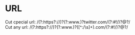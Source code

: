 # URL

Cut cpecial url:  /(?:https?:\/\/)?(?:www\.)?twitter\.com\/(?:#!\/)?@?/    <br />
Cut any url:  /(?:https?:\/\/)?(?:www\.)?([^:\/\s]+)\.com\/(?:#!\/)?@?/    <br />
